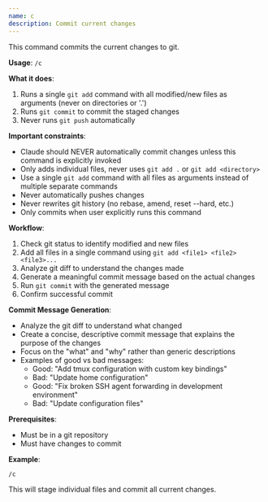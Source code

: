 ```yaml
---
name: c
description: Commit current changes
---
```


This command commits the current changes to git.

**Usage**: `/c`

**What it does**:
1. Runs a single `git add` command with all modified/new files as arguments (never on directories or '.')
2. Runs `git commit` to commit the staged changes
3. Never runs `git push` automatically

**Important constraints**:
- Claude should NEVER automatically commit changes unless this command is explicitly invoked
- Only adds individual files, never uses `git add .` or `git add <directory>`
- Use a single `git add` command with all files as arguments instead of multiple separate commands
- Never automatically pushes changes
- Never rewrites git history (no rebase, amend, reset --hard, etc.)
- Only commits when user explicitly runs this command

**Workflow**:
1. Check git status to identify modified and new files
2. Add all files in a single command using `git add <file1> <file2> <file3>...`
3. Analyze git diff to understand the changes made
4. Generate a meaningful commit message based on the actual changes
5. Run `git commit` with the generated message
6. Confirm successful commit

**Commit Message Generation**:
- Analyze the git diff to understand what changed
- Create a concise, descriptive commit message that explains the purpose of the changes
- Focus on the "what" and "why" rather than generic descriptions
- Examples of good vs bad messages:
  - Good: "Add tmux configuration with custom key bindings"
  - Bad: "Update home configuration"
  - Good: "Fix broken SSH agent forwarding in development environment"
  - Bad: "Update configuration files"

**Prerequisites**:
- Must be in a git repository
- Must have changes to commit

**Example**:
```
/c
```

This will stage individual files and commit all current changes.